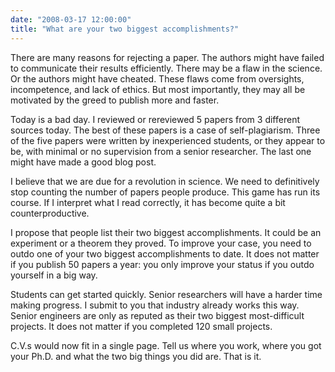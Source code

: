 ```yaml
---
date: "2008-03-17 12:00:00"
title: "What are your two biggest accomplishments?"
---
```




There are many reasons for rejecting a paper. The authors might have failed to communicate their results efficiently. There may be a flaw in the science. Or the authors might have cheated. These flaws come from oversights, incompetence, and lack of ethics. But most importantly, they may all be motivated by the greed to publish more and faster.

Today is a bad day. I reviewed or rereviewed 5 papers from 3 different sources today. The best of these papers is a case of self-plagiarism. Three of the five papers were written by inexperienced students, or they appear to be, with minimal or no supervision from a senior researcher. The last one might have made a good blog post.

I believe that we are due for a revolution in science. We need to definitively stop counting the number of papers people produce. This game has run its course. If I interpret what I read correctly, it has become quite a bit counterproductive.

I propose that people list their two biggest accomplishments. It could be an experiment or a theorem they proved. To improve your case, you need to outdo one of your two biggest accomplishments to date. It does not matter if you publish 50 papers a year: you only improve your status if you outdo yourself in a big way.

Students can get started quickly. Senior researchers will have a harder time making progress. I submit to you that industry already works this way. Senior engineers are only as reputed as their two biggest most-difficult projects. It does not matter if you completed 120 small projects.

C.V.s would now fit in a single page. Tell us where you work, where you got your Ph.D. and what the two big things you did are. That is it.
